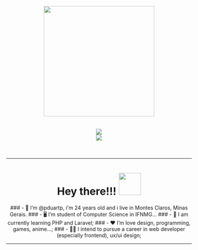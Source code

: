 <div id="header" align="center">
  <img src="https://media.giphy.com/media/M9gbBd9nbDrOTu1Mqx/giphy.gif" width="300"/>
</div>

</br>
</br>

<div id="skills" align="center">
  <img src="https://skillicons.dev/icons?i=c,cpp,cs,dotnet,heroku,azure,mysql,js,html,css,python,opencv,anaconda,java"/>
  </br>
  <img src="https://skillicons.dev/icons?i=figma,git,github,ps,powershell,regex,stackoverflow,visualstudio,vscode,windows"/>
</div>

</br>
</br>

---

<div id="greetings" align="center">
  
  # Hey there!!!  <img src="https://media.giphy.com/media/hvRJCLFzcasrR4ia7z/giphy.gif" width="60px"/>
  
</div>


<div id="personalInformation" align="center">  
    ### - 👨 I’m @pduartp, i'm 24 years old and i live in Montes Claros, Minas Gerais.
    ### - 🖥️  I’m student of Computer Science in IFNMG...
    ### - 🧠 I am currently learning PHP and Laravel;
    ### - ❤️ I’m love design, programming, games, anime...;
    ### - 👨‍💻 I intend to pursue a career in web developer (especially frontend), ux/ui design;
</div>

---
